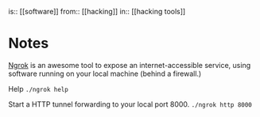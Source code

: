 is:: [[software]]
from:: [[hacking]]
in:: [[hacking tools]]

# Notes
[Ngrok](https://ngrok.com/) is an awesome tool to expose an internet-accessible service, using software running on your local machine (behind a firewall.)

Help
`./ngrok help`

Start a HTTP tunnel forwarding to your local port 8000.
`./ngrok http 8000`
